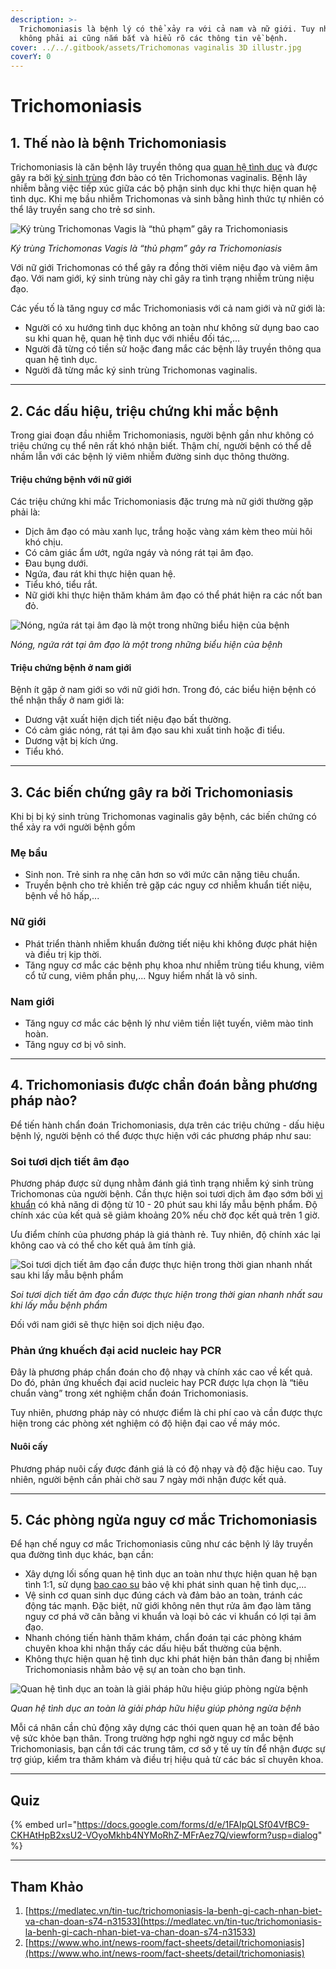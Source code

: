 ```yaml
---
description: >-
  Trichomoniasis là bệnh lý có thể xảy ra với cả nam và nữ giới. Tuy nhiên,
  không phải ai cũng nắm bắt và hiểu rõ các thông tin về bệnh.
cover: ../../.gitbook/assets/Trichomonas vaginalis 3D illustr.jpg
coverY: 0
---
```


# Trichomoniasis

## 1. Thế nào là bệnh Trichomoniasis

Trichomoniasis là căn bệnh lây truyền thông qua [quan hệ tình dục](https://medlatec.vn/tin-tuc/the-nao-la-quan-he-tinh-duc-an-toan-va-1-so-dieu-cac-cap-doi-can-luu-y-s195-n20033) và được gây ra bởi [ký sinh trùng](https://medlatec.vn/tin-tuc/ky-sinh-trung-va-nhung-dieu-ban-chua-bao-gio-nghe-den-s195-n19928) đơn bào có tên Trichomonas vaginalis. Bệnh lây nhiễm bằng việc tiếp xúc giữa các bộ phận sinh dục khi thực hiện quan hệ tình dục. Khi mẹ bầu nhiễm Trichomonas và sinh bằng hình thức tự nhiên có thể lây truyền sang cho trẻ sơ sinh.&#x20;

![Ký trùng Trichomonas Vagis là “thủ phạm” gây ra Trichomoniasis](https://login.medlatec.vn/ImagePath/images/20221226/20221226_trichomoniasis-1.jpg)

_Ký trùng Trichomonas Vagis là “thủ phạm” gây ra Trichomoniasis_

Với nữ giới Trichomonas có thể gây ra đồng thời viêm niệu đạo và viêm âm đạo. Với nam giới, ký sinh trùng này chỉ gây ra tình trạng nhiễm trùng niệu đạo.&#x20;

Các yếu tố là tăng nguy cơ mắc Trichomoniasis với cả nam giới và nữ giới là:

* Người có xu hướng tình dục không an toàn như không sử dụng bao cao su khi quan hệ, quan hệ tình dục với nhiều đối tác,...
* Người đã từng có tiền sử hoặc đang mắc các bệnh lây truyền thông qua quan hệ tình dục.
* Người đã từng mắc ký sinh trùng Trichomonas vaginalis.

***

## 2. Các dấu hiệu, triệu chứng khi mắc bệnh

Trong giai đoạn đầu nhiễm Trichomoniasis, người bệnh gần như không có triệu chứng cụ thể nên rất khó nhận biết. Thậm chí, người bệnh có thể dễ nhầm lẫn với các bệnh lý viêm nhiễm đường sinh dục thông thường.

#### Triệu chứng bệnh với nữ giới

Các triệu chứng khi mắc Trichomoniasis đặc trưng mà nữ giới thường gặp phải là:

* Dịch âm đạo có màu xanh lục, trắng hoặc vàng xám kèm theo mùi hôi khó chịu.
* Có cảm giác ẩm ướt, ngứa ngáy và nóng rát tại âm đạo.
* Đau bụng dưới.
* Ngứa, đau rát khi thực hiện quan hệ.
* Tiểu khó, tiểu rắt.
* Nữ giới khi thực hiện thăm khám âm đạo có thể phát hiện ra các nốt ban đỏ.

![Nóng, ngứa rát tại âm đạo là một trong những biểu hiện của bệnh](https://login.medlatec.vn/ImagePath/images/20221226/20221226_trichomoniasis-2.jpg)

_Nóng, ngứa rát tại âm đạo là một trong những biểu hiện của bệnh_

#### Triệu chứng bệnh ở nam giới

Bệnh ít gặp ở nam giới so với nữ giới hơn. Trong đó, các biểu hiện bệnh có thể nhận thấy ở nam giới là:

* Dương vật xuất hiện dịch tiết niệu đạo bất thường.
* Có cảm giác nóng, rát tại âm đạo sau khi xuất tinh hoặc đi tiểu.
* Dương vật bị kích ứng.
* Tiểu khó.

***

## 3. Các biến chứng gây ra bởi Trichomoniasis&#x20;

Khi bị bị ký sinh trùng Trichomonas vaginalis gây bệnh, các biến chứng có thể xảy ra với người bệnh gồm

### Mẹ bầu

* Sinh non. Trẻ sinh ra nhẹ cân hơn so với mức cân nặng tiêu chuẩn.
* Truyền bệnh cho trẻ khiến trẻ gặp các nguy cơ nhiễm khuẩn tiết niệu, bệnh về hô hấp,...

### Nữ giới

* Phát triển thành nhiễm khuẩn đường tiết niệu khi không được phát hiện và điều trị kịp thời.
* Tăng nguy cơ mắc các bệnh phụ khoa như nhiễm trùng tiểu khung, viêm cổ tử cung, viêm phần phụ,... Nguy hiểm nhất là vô sinh.

### Nam giới

* Tăng nguy cơ mắc các bệnh lý như viêm tiền liệt tuyến, viêm mào tinh hoàn.
* Tăng nguy cơ bị vô sinh.

***

## 4. Trichomoniasis được chẩn đoán bằng phương pháp nào?

Để tiến hành chẩn đoán Trichomoniasis, dựa trên các triệu chứng - dấu hiệu bệnh lý, người bệnh có thể được thực hiện với các phương pháp như sau:

### Soi tươi dịch tiết âm đạo

Phương pháp được sử dụng nhằm đánh giá tình trạng nhiễm ký sinh trùng Trichomonas của người bệnh. Cần thực hiện soi tươi dịch âm đạo sớm bởi [vi khuẩn](https://medlatec.vn/tin-tuc/co-phai-tat-ca-cac-loai-vi-khuan-deu-co-hai-hay-khong-s195-n19688) có khả năng di động từ 10 - 20 phút sau khi lấy mẫu bệnh phẩm. Độ chính xác của kết quả sẽ giảm khoảng 20% nếu chờ đọc kết quả trên 1 giờ.

Ưu điểm chính của phương pháp là giá thành rẻ. Tuy nhiên, độ chính xác lại không cao và có thể cho kết quả âm tính giả.

![Soi tươi dịch tiết âm đạo cần được thực hiện trong thời gian nhanh nhất sau khi lấy mẫu bệnh phẩm](https://login.medlatec.vn/ImagePath/images/20221226/20221226_trichomoniasis-3.jpg)

_Soi tươi dịch tiết âm đạo cần được thực hiện trong thời gian nhanh nhất sau khi lấy mẫu bệnh phẩm_

Đối với nam giới sẽ thực hiện soi dịch niệu đạo.&#x20;

### Phản ứng khuếch đại acid nucleic hay PCR

Đây là phương pháp chẩn đoán cho độ nhạy và chính xác cao về kết quả. Do đó, phản ứng khuếch đại acid nucleic hay PCR được lựa chọn là “tiêu chuẩn vàng” trong xét nghiệm chẩn đoán Trichomoniasis.

Tuy nhiên, phương pháp này có nhược điểm là chi phí cao và cần được thực hiện trong các phòng xét nghiệm có độ hiện đại cao về máy móc.

#### Nuôi cấy

Phương pháp nuôi cấy được đánh giá là có độ nhạy và độ đặc hiệu cao. Tuy nhiên, người bệnh cần phải chờ sau 7 ngày mới nhận được kết quả.&#x20;

***

## 5. Các phòng ngừa nguy cơ mắc Trichomoniasis&#x20;

Để hạn chế nguy cơ mắc Trichomoniasis cũng như các bệnh lý lây truyền qua đường tình dục khác, bạn cần:

* Xây dựng lối sống quan hệ tình dục an toàn như thực hiện quan hệ bạn tình 1:1, sử dụng [bao cao su](https://medlatec.vn/tin-tuc/cach-dung-bao-cao-su-dung-cho-nam-gioi-trong-quan-he-tinh-duc-s195-n17955) bảo vệ khi phát sinh quan hệ tình dục,...
* Vệ sinh cơ quan sinh dục đúng cách và đảm bảo an toàn, tránh các động tác mạnh. Đặc biệt, nữ giới không nên thụt rửa âm đạo làm tăng nguy cơ phá vỡ cân bằng vi khuẩn và loại bỏ các vi khuẩn có lợi tại âm đạo.
* Nhanh chóng tiến hành thăm khám, chẩn đoán tại các phòng khám chuyên khoa khi nhận thấy các dấu hiệu bất thường của bệnh.&#x20;
* Không thực hiện quan hệ tình dục khi phát hiện bản thân đang bị nhiễm Trichomoniasis nhằm bảo vệ sự an toàn cho bạn tình.

![Quan hệ tình dục an toàn là giải pháp hữu hiệu giúp phòng ngừa bệnh](https://login.medlatec.vn/ImagePath/images/20221226/20221226_trichomoniasis-4.jpg)

_Quan hệ tình dục an toàn là giải pháp hữu hiệu giúp phòng ngừa bệnh_

Mỗi cá nhân cần chủ động xây dựng các thói quen quan hệ an toàn để bảo vệ sức khỏe bạn thân. Trong trường hợp nghi ngờ nguy cơ mắc bệnh Trichomoniasis, bạn cần tới các trung tâm, cơ sở y tế uy tín để nhận được sự trợ giúp, kiểm tra thăm khám và điều trị hiệu quả từ các bác sĩ chuyên khoa.&#x20;

***

## Quiz

{% embed url="https://docs.google.com/forms/d/e/1FAIpQLSf04VfBC9-CKHAtHpB2xsU2-VOyoMkhb4NYMoRhZ-MFrAez7Q/viewform?usp=dialog" %}



***

## Tham Khảo

1. [https://medlatec.vn/tin-tuc/trichomoniasis-la-benh-gi-cach-nhan-biet-va-chan-doan-s74-n31533](https://medlatec.vn/tin-tuc/trichomoniasis-la-benh-gi-cach-nhan-biet-va-chan-doan-s74-n31533)
2. [https://www.who.int/news-room/fact-sheets/detail/trichomoniasis](https://www.who.int/news-room/fact-sheets/detail/trichomoniasis)
